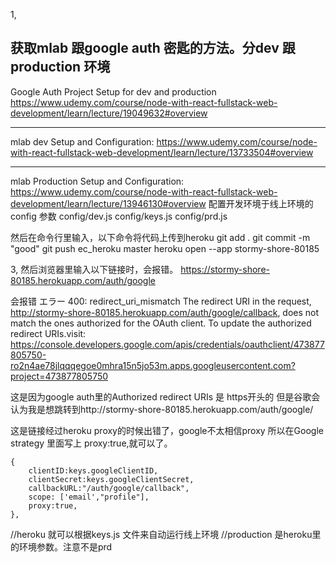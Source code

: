 

1,

获取mlab 跟google auth 密匙的方法。分dev 跟production 环境
------------------------------------------------------------------------------------
Google Auth Project Setup for dev and production
https://www.udemy.com/course/node-with-react-fullstack-web-development/learn/lecture/19049632#overview

------------------------------------------------------------------------------------
mlab dev Setup and Configuration:
https://www.udemy.com/course/node-with-react-fullstack-web-development/learn/lecture/13733504#overview

------------------------------------------------------------------------------------
mlab Production Setup and Configuration:
https://www.udemy.com/course/node-with-react-fullstack-web-development/learn/lecture/13946130#overview
配置开发环境于线上环境的config 参数
config/dev.js
config/keys.js
config/prd.js


然后在命令行里输入，以下命令将代码上传到heroku
git add .
git commit -m "good"
git push ec_heroku master
heroku open --app stormy-shore-80185

3, 
然后浏览器里输入以下链接时，会报错。
https://stormy-shore-80185.herokuapp.com/auth/google

会报错
エラー 400: redirect_uri_mismatch
The redirect URI in the request, http://stormy-shore-80185.herokuapp.com/auth/google/callback, does not match the ones authorized for the OAuth client. To update the authorized redirect URIs.visit: https://console.developers.google.com/apis/credentials/oauthclient/473877805750-ro2n4ae78jlqqqegoe0mhra15n5jo53m.apps.googleusercontent.com?project=473877805750

这是因为google auth里的Authorized redirect URIs 是 https开头的
但是谷歌会认为我是想跳转到http://stormy-shore-80185.herokuapp.com/auth/google/

这是链接经过heroku proxy的时候出错了，google不太相信proxy
所以在Google strategy 里面写上 proxy:true,就可以了。

    {
        clientID:keys.googleClientID,
        clientSecret:keys.googleClientSecret,
        callbackURL:"/auth/google/callback",
        scope: ['email',"profile"],
        proxy:true,
    },




//heroku 就可以根据keys.js 文件来自动运行线上环境
//production 是heroku里的环境参数。注意不是prd
